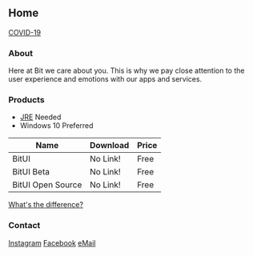 ## Home

[COVID-19](https://bitsoftwareco.github.io/COVID-19)

### About
Here at Bit we care about you. This is why we pay close attention to the user experience and emotions with our apps and services.

### Products
* [JRE](https://java.com/en/) Needed
* Windows 10 Preferred

|Name             |Download|Price|
|-----------------|--------|-----|
|BitUI            |No Link!|Free |
|BitUI Beta       |No Link!|Free |
|BitUI Open Source|No Link!|Free |


[What's the difference?](https://bitsoftwareco.github.io/Products)

### Contact
[Instagram](https://www.instagram.com/bit.software/?hl=en)
[Facebook](https://www.facebook.com/Bitoe-101834711703481/)
[eMail](mailto:JaredGHolderRallo@gmail.com)
